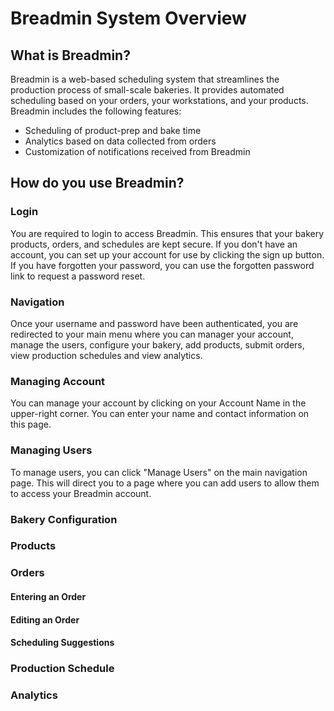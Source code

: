 # Breadmin System Overview
## What is Breadmin?
Breadmin is a web-based scheduling system that streamlines the production process of small-scale bakeries. It provides automated scheduling based on your orders, your workstations, and your products. Breadmin includes the following features:
- Scheduling of product-prep and bake time
- Analytics based on data collected from orders
- Customization of notifications received from Breadmin

## How do you use Breadmin?
### Login
You are required to login to access Breadmin. This ensures that your bakery products, orders, and schedules are kept secure. If you don't have an account, you can set up your account for use by clicking the sign up button. If you have forgotten your password, you can use the forgotten password link to request a password reset. 

### Navigation
Once your username and password have been authenticated, you are redirected to your main menu where you can manager your account, manage the users, configure your bakery, add products, submit orders, view production schedules and view analytics.

### Managing Account
You can manage your account by clicking on your Account Name in the upper-right corner. You can enter your name and contact information on this page.

### Managing Users
To manage users, you can click "Manage Users" on the main navigation page. This will direct you to a page where you can add users to allow them to access your Breadmin account.

### Bakery Configuration

### Products

### Orders

#### Entering an Order

#### Editing an Order

#### Scheduling Suggestions

### Production Schedule

### Analytics

